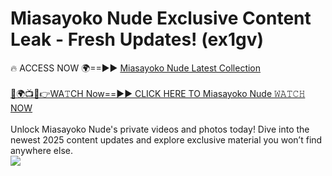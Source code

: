 # Miasayoko Nude Exclusive Content Leak - Fresh Updates! (ex1gv)

🔥 ACCESS NOW 🌍==►► <a href="https://tinyurl.com/yc657z5k" rel="nofollow">Miasayoko Nude Latest Collection</a>
<br><br>
[🔴🌍📺📱👉WA𝚃CH Now==►► CLICK HERE TO Miasayoko Nude 𝚆𝙰𝚃𝙲𝙷 NOW](https://tinyurl.com/yc657z5k)
<br><br>
Unlock Miasayoko Nude's private videos and photos today! Dive into the newest 2025 content updates and explore exclusive material you won’t find anywhere else.
<br>
<a href="https://tinyurl.com/yc657z5k" rel="nofollow" data-target="animated-image.originalLink"><img src="https://camo.githubusercontent.com/8a4f000d20f83aca3bf7ec5f350d767afa0574a8a352519fd8cfa583a6f93a33/68747470733a2f2f692e696d6775722e636f6d2f644a486b345a712e676966" data-canonical-src="https://i.imgur.com/dJHk4Zq.gif" style="max-width: 100%; display: inline-block;" data-target="animated-image.originalImage"></a>
<br>
